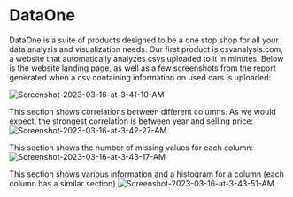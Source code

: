 # DataOne

DataOne is a suite of products designed to be a one stop shop for all your data analysis and visualization needs. Our first product is csvanalysis.com, a website that automatically analyzes csvs uploaded to it in minutes. Below is the website landing page, as well as a few screenshots from the report generated when a csv containing information on used cars is uploaded:

![Screenshot-2023-03-16-at-3-41-10-AM](https://i.ibb.co/QNNjMfX/Screenshot-2023-03-16-at-3-41-10-AM.png)

This section shows correlations between different columns. As we would expect, the strongest correlation is between year and selling price:
![Screenshot-2023-03-16-at-3-42-27-AM](https://i.ibb.co/k32rC37/Screenshot-2023-03-16-at-3-42-27-AM.png)

This section shows the number of missing values for each column:
![Screenshot-2023-03-16-at-3-43-17-AM](https://i.ibb.co/svDm7Mw/Screenshot-2023-03-16-at-3-43-17-AM.png)

This section shows various information and a histogram for a column (each column has a similar section)
![Screenshot-2023-03-16-at-3-43-51-AM](https://i.ibb.co/PwGVMbt/Screenshot-2023-03-16-at-3-43-51-AM.png)
